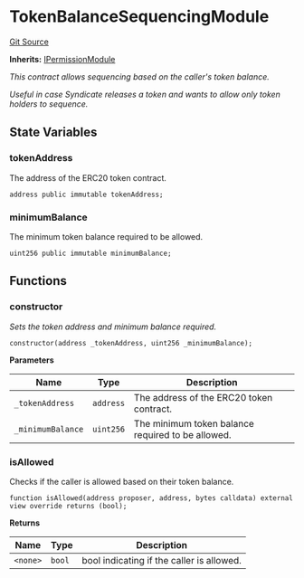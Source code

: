 # TokenBalanceSequencingModule
[Git Source](https://github.com/SyndicateProtocol/metabased-rollup/blob/cced719ff6d4998b665e130eebebe54b39f5cf15/src/sequencing-modules/TokenBalanceSequencingModule.sol)

**Inherits:**
[IPermissionModule](/src/interfaces/IPermissionModule.sol/interface.IPermissionModule.md)

*This contract allows sequencing based on the caller's token balance.*

*Useful in case Syndicate releases a token and wants to allow only token holders to sequence.*


## State Variables
### tokenAddress
The address of the ERC20 token contract.


```solidity
address public immutable tokenAddress;
```


### minimumBalance
The minimum token balance required to be allowed.


```solidity
uint256 public immutable minimumBalance;
```


## Functions
### constructor

*Sets the token address and minimum balance required.*


```solidity
constructor(address _tokenAddress, uint256 _minimumBalance);
```
**Parameters**

|Name|Type|Description|
|----|----|-----------|
|`_tokenAddress`|`address`|The address of the ERC20 token contract.|
|`_minimumBalance`|`uint256`|The minimum token balance required to be allowed.|


### isAllowed

Checks if the caller is allowed based on their token balance.


```solidity
function isAllowed(address proposer, address, bytes calldata) external view override returns (bool);
```
**Returns**

|Name|Type|Description|
|----|----|-----------|
|`<none>`|`bool`|bool indicating if the caller is allowed.|


